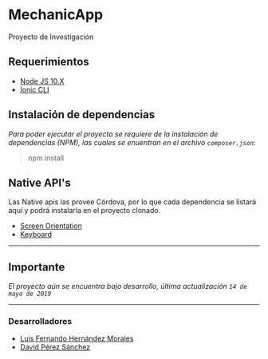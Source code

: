 # MechanicApp
Proyecto de Investigación

## Requerimientos
- [Node JS 10.X](https://nodejs.org/en/)
- [Ionic CLI](https://ionicframework.com/getting-started#cli)

## Instalación de dependencias
*Para poder ejecutar el proyecto se requiere de la instalación de dependencias (NPM), las cuales se enuentran en el archivo `composer.json`:*
> npm install

## Native API's
Las Native apis las provee Córdova, por lo que cada dependencia se listará aquí y podrá instalarla en el proyecto clonado.
- [Screen Orientation](https://ionicframework.com/docs/native/screen-orientation)
- [Keyboard](https://beta.ionicframework.com/docs/native/keyboard)

* * *

## Importante
*El proyecto aún se encuentra bajo desarrollo, última actualización `14 de mayo de 2019`*

* * *

### Desarrolladores
- [Luis Fernando Hernández Morales](https://www.facebook.com/IDSFernando)
- [David Pérez Sánchez](https://www.facebook.com/david.perezsanchez.97)
